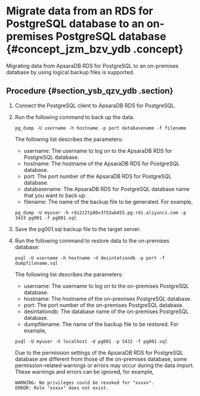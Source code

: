 # Migrate data from an RDS for PostgreSQL database to an on-premises PostgreSQL database {#concept_jzm_bzv_ydb .concept}

Migrating data from ApsaraDB RDS for PostgreSQL to an on-premises database by using logical backup files is supported.

## Procedure {#section_ysb_qzv_ydb .section}

1.  Connect the PostgreSQL client to ApsaraDB RDS for PostgreSQL.
2.  Run the following command to back up the data.

    ```
    pg_dump -U username -h hostname -p port databasename -f filename
    ```

    The following list describes the parameters:

    -   username: The username to log on to the ApsaraDB RDS for PostgreSQL database.
    -   hostname: The hostname of the ApsaraDB RDS for PostgreSQL database.
    -   port: The port number of the ApsaraDB RDS for PostgreSQL database.
    -   databasename: The ApsaraDB RDS for PostgreSQL database name that you want to back up.
    -   filename: The name of the backup file to be generated.
    For example,

    ```
    pg_dump -U myuser -h rds2z2tp80v3752wb455.pg.rds.aliyuncs.com -p 3433 pg001 -f pg001.sql
    ```

3.  Save the pg001.sql backup file to the target server.
4.  Run the following command to restore data to the on-premises database:

    ```
    psql -U username -h hostname -d desintationdb -p port -f dumpfilename.sql
    ```

    The following list describes the parameters:

    -   username: The username to log on to the on-premises PostgreSQL database.
    -   hostname: The hostname of the on-premises PostgreSQL database.
    -   port: The port number of the on-premises PostgreSQL database.
    -   desintationdb: The database name of the on-premises PostgreSQL database.
    -   dumpfilename: The name of the backup file to be restored.
    For example,

    ```
    psql -U myuser -h localhost -d pg001 -p 5432 -f pg001.sql
    ```

    Due to the permission settings of the ApsaraDB RDS for PostgreSQL database are different from those of the on-premises database, some permission-related warnings or errors may occur during the data import. These warnings and errors can be ignored, for example,

    ```
    WARNING: No privileges could be revoked for "xxxxx".
    ERROR: Role "xxxxx" does not exist.
    ```


